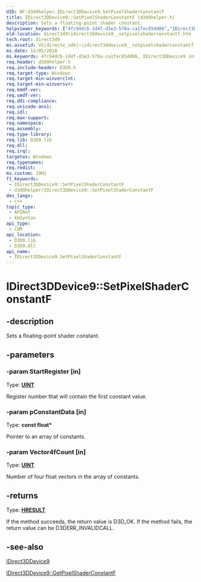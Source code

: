 ```yaml
---
UID: NF:d3d9helper.IDirect3DDevice9.SetPixelShaderConstantF
title: IDirect3DDevice9::SetPixelShaderConstantF (d3d9helper.h)
description: Sets a floating-point shader constant.
helpviewer_keywords: ["4fc94dcb-1d4f-d3e3-578a-ca1fec85dd86","IDirect3DDevice9 interface [Direct3D 9]","SetPixelShaderConstantF method","IDirect3DDevice9.SetPixelShaderConstantF","IDirect3DDevice9::SetPixelShaderConstantF","SetPixelShaderConstantF","SetPixelShaderConstantF method [Direct3D 9]","SetPixelShaderConstantF method [Direct3D 9]","IDirect3DDevice9 interface","d3d9helper/IDirect3DDevice9::SetPixelShaderConstantF","direct3d9.idirect3ddevice9__setpixelshaderconstantf"]
old-location: direct3d9\idirect3ddevice9__setpixelshaderconstantf.htm
tech.root: direct3d9
ms.assetid: VS|directx_sdk|~\idirect3ddevice9__setpixelshaderconstantf.htm
ms.date: 12/05/2018
ms.keywords: 4fc94dcb-1d4f-d3e3-578a-ca1fec85dd86, IDirect3DDevice9 interface [Direct3D 9],SetPixelShaderConstantF method, IDirect3DDevice9.SetPixelShaderConstantF, IDirect3DDevice9::SetPixelShaderConstantF, SetPixelShaderConstantF, SetPixelShaderConstantF method [Direct3D 9], SetPixelShaderConstantF method [Direct3D 9],IDirect3DDevice9 interface, d3d9helper/IDirect3DDevice9::SetPixelShaderConstantF, direct3d9.idirect3ddevice9__setpixelshaderconstantf
req.header: d3d9helper.h
req.include-header: D3D9.h
req.target-type: Windows
req.target-min-winverclnt: 
req.target-min-winversvr: 
req.kmdf-ver: 
req.umdf-ver: 
req.ddi-compliance: 
req.unicode-ansi: 
req.idl: 
req.max-support: 
req.namespace: 
req.assembly: 
req.type-library: 
req.lib: D3D9.lib
req.dll: 
req.irql: 
targetos: Windows
req.typenames: 
req.redist: 
ms.custom: 19H1
f1_keywords:
 - IDirect3DDevice9::SetPixelShaderConstantF
 - d3d9helper/IDirect3DDevice9::SetPixelShaderConstantF
dev_langs:
 - c++
topic_type:
 - APIRef
 - kbSyntax
api_type:
 - COM
api_location:
 - D3D9.lib
 - D3D9.dll
api_name:
 - IDirect3DDevice9.SetPixelShaderConstantF
---
```


# IDirect3DDevice9::SetPixelShaderConstantF


## -description

Sets a floating-point shader constant.

## -parameters

### -param StartRegister [in]

Type: <b><a href="https://docs.microsoft.com/windows/desktop/WinProg/windows-data-types">UINT</a></b>

Register number that will contain the first constant value.

### -param pConstantData [in]

Type: <b>const float*</b>

Pointer to an array of constants.

### -param Vector4fCount [in]

Type: <b><a href="https://docs.microsoft.com/windows/desktop/WinProg/windows-data-types">UINT</a></b>

Number of four float vectors in the array of constants.

## -returns

Type: <b><a href="/windows/win32/com/structure-of-com-error-codes">HRESULT</a></b>

If the method succeeds, the return value is D3D_OK. If the method fails, the return value can be
     D3DERR_INVALIDCALL.

## -see-also

<a href="https://docs.microsoft.com/windows/desktop/api/d3d9helper/nn-d3d9helper-idirect3ddevice9">IDirect3DDevice9</a>



<a href="https://docs.microsoft.com/windows/desktop/api/d3d9helper/nf-d3d9helper-idirect3ddevice9-getpixelshaderconstantf">IDirect3DDevice9::GetPixelShaderConstantF</a>


